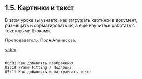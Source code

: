## 1.5. Картинки и текст

В этом уроке вы узнаете, как загружать картинки в документ, размещать и форматировать их, а еще научитесь работать с текстовыми блоками. 

Преподаватель: Поля Апанасова.

[video](https://player.softculture.cc/embed/PRT/PRT_54.18.09_L1-4_Images_and_Text)

```chapters

00:01 Как добавлять изображения
02:19 Frame Fitting / Подгонка
05:11 Как добавлять и настраивать текст

```